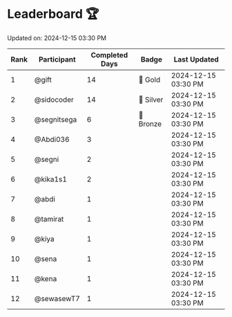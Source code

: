 # Leaderboard 🏆

Updated on: 2024-12-15 03:30 PM

| Rank | Participant       | Completed Days | Badge      | Last Updated         |
|------|-------------------|----------------|------------|----------------------|
| 1    | @gift             | 14             | 🏅 Gold     | 2024-12-15 03:30 PM |
| 2    | @sidocoder        | 14             | 🥈 Silver   | 2024-12-15 03:30 PM |
| 3    | @segnitsega       | 6              | 🥉 Bronze   | 2024-12-15 03:30 PM |
| 4    | @Abdi036          | 3              |            | 2024-12-15 03:30 PM |
| 5    | @segni            | 2              |            | 2024-12-15 03:30 PM |
| 6    | @kika1s1          | 2              |            | 2024-12-15 03:30 PM |
| 7    | @abdi             | 1              |            | 2024-12-15 03:30 PM |
| 8    | @tamirat          | 1              |            | 2024-12-15 03:30 PM |
| 9    | @kiya             | 1              |            | 2024-12-15 03:30 PM |
| 10   | @sena             | 1              |            | 2024-12-15 03:30 PM |
| 11   | @kena             | 1              |            | 2024-12-15 03:30 PM |
| 12   | @sewasewT7        | 1              |            | 2024-12-15 03:30 PM |
